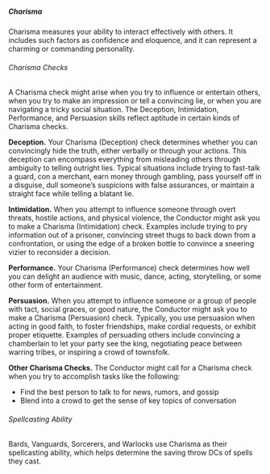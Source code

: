 ##### Charisma

Charisma measures your ability to interact effectively with others.
It includes such factors as confidence and eloquence, and it can represent a charming or commanding personality.

###### Charisma Checks

A Charisma check might arise when you try to influence or entertain others, when you try to make an impression or tell a convincing lie, or when you are navigating a tricky social situation.
The Deception, Intimidation, Performance, and Persuasion skills reflect aptitude in certain kinds of Charisma checks.

**Deception.**
Your Charisma (Deception) check determines whether you can convincingly hide the truth, either verbally or through your actions.
This deception can encompass everything from misleading others through ambiguity to telling outright lies.
Typical situations include trying to fast-talk a guard, con a merchant, earn money through gambling, pass yourself off in a disguise, dull someone’s suspicions with false assurances, or maintain a straight face while telling a blatant lie.

**Intimidation.**
When you attempt to influence someone through overt threats, hostile actions, and physical violence, the Conductor might ask you to make a Charisma (Intimidation) check.
Examples include trying to pry information out of a prisoner, convincing street thugs to back down from a confrontation, or using the edge of a broken bottle to convince a sneering vizier to reconsider a decision.

**Performance.**
Your Charisma (Performance) check determines how well you can delight an audience with music, dance, acting, storytelling, or some other form of entertainment.

**Persuasion.**
When you attempt to influence someone or a group of people with tact, social graces, or good nature, the Conductor might ask you to make a Charisma (Persuasion) check.
Typically, you use persuasion when acting in good faith, to foster friendships, make cordial requests, or exhibit proper etiquette.
Examples of persuading others include convincing a chamberlain to let your party see the king, negotiating peace between warring tribes, or inspiring a crowd of townsfolk.

**Other Charisma Checks.**
The Conductor might call for a Charisma check when you try to accomplish tasks like the following:
- Find the best person to talk to for news, rumors, and gossip
- Blend into a crowd to get the sense of key topics of conversation

###### Spellcasting Ability

Bards, Vanguards, Sorcerers, and Warlocks use Charisma as their spellcasting ability, which helps determine the saving throw DCs of spells they cast.
